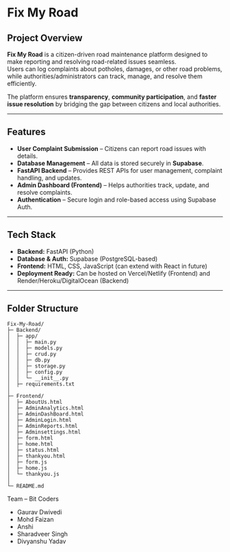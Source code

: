 # Fix My Road

## Project Overview
**Fix My Road** is a citizen-driven road maintenance platform designed to make reporting and resolving road-related issues seamless.  
Users can log complaints about potholes, damages, or other road problems, while authorities/administrators can track, manage, and resolve them efficiently.  

The platform ensures **transparency**, **community participation**, and **faster issue resolution** by bridging the gap between citizens and local authorities.  

---

## Features
- **User Complaint Submission** – Citizens can report road issues with details.  
- **Database Management** – All data is stored securely in **Supabase**.  
- **FastAPI Backend** – Provides REST APIs for user management, complaint handling, and updates.  
- **Admin Dashboard (Frontend)** – Helps authorities track, update, and resolve complaints.  
- **Authentication** – Secure login and role-based access using Supabase Auth.  

---

## Tech Stack
- **Backend:** FastAPI (Python)  
- **Database & Auth:** Supabase (PostgreSQL-based)  
- **Frontend:** HTML, CSS, JavaScript (can extend with React in future)  
- **Deployment Ready:** Can be hosted on Vercel/Netlify (Frontend) and Render/Heroku/DigitalOcean (Backend)  

---

##  Folder Structure
```
Fix-My-Road/
├─ Backend/
│  ├─ app/
│  │  ├─ main.py            
│  │  ├─ models.py          
│  │  ├─ crud.py            
│  │  ├─ db.py              
│  │  ├─ storage.py         
│  │  ├─ config.py          
│  │  └─ __init__.py
│  ├─ requirements.txt
│
├─ Frontend/
│  ├─ AboutUs.html
│  ├─ AdminAnalytics.html
│  ├─ AdminDashBoard.html
│  ├─ AdminLogin.html
│  ├─ AdminReports.html
│  ├─ Adminsettings.html
│  ├─ form.html
│  ├─ home.html
│  ├─ status.html
│  ├─ thankyou.html
│  ├─ form.js
│  ├─ home.js
│  └─ thankyou.js
│
└─ README.md
```

Team – Bit Coders

- Gaurav Dwivedi
- Mohd Faizan 
- Anshi
- Sharadveer Singh
- Divyanshu Yadav

